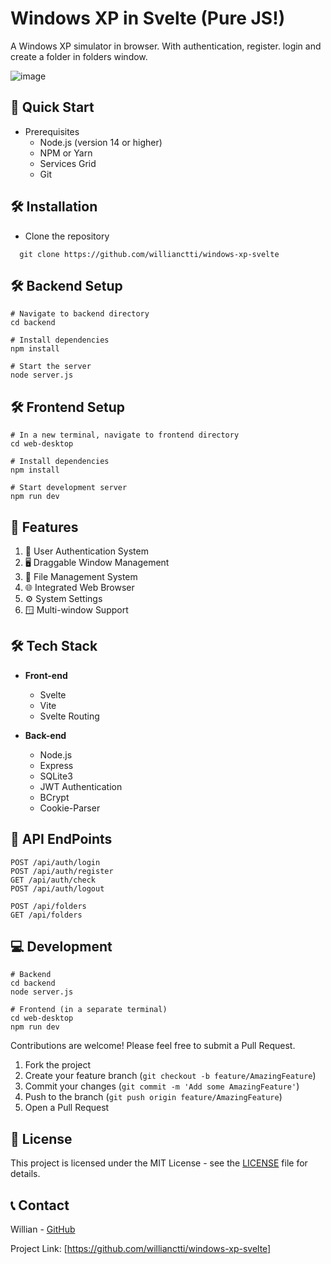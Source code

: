 # Windows XP in Svelte (Pure JS!)

A Windows XP simulator in browser. With authentication, register. login and create a folder in folders window. 

![image](https://github.com/user-attachments/assets/a12c90c4-502b-4dec-a0b8-dd087483debe)


## 🚀 Quick Start

- Prerequisites
  - Node.js (version 14 or higher)
  - NPM or Yarn
  - Services Grid
  - Git

## 🛠️ Installation

- Clone the repository

````
  git clone https://github.com/willianctti/windows-xp-svelte
````
  ## 🛠️ Backend Setup

  ````
# Navigate to backend directory
cd backend

# Install dependencies
npm install

# Start the server
node server.js
  ````

 ## 🛠️ Frontend Setup

  ````
# In a new terminal, navigate to frontend directory
cd web-desktop

# Install dependencies
npm install

# Start development server
npm run dev
  ````

## 🌟 Features

1. 🔐 User Authentication System
2. 🖥️ Draggable Window Management
3. 📁 File Management System
4. 🌐 Integrated Web Browser
5. ⚙️ System Settings
6. 🪟 Multi-window Support

## 🛠️ Tech Stack

- **Front-end**
  - Svelte
  - Vite
  - Svelte Routing

- **Back-end**
  - Node.js
  - Express
  - SQLite3
  - JWT Authentication
  - BCrypt
  - Cookie-Parser

## 📱 API EndPoints

````
POST /api/auth/login
POST /api/auth/register
GET /api/auth/check
POST /api/auth/logout

POST /api/folders
GET /api/folders
````

## 💻 Development

````
# Backend
cd backend
node server.js

# Frontend (in a separate terminal)
cd web-desktop
npm run dev
````

Contributions are welcome! Please feel free to submit a Pull Request.

1. Fork the project
2. Create your feature branch (`git checkout -b feature/AmazingFeature`)
3. Commit your changes (`git commit -m 'Add some AmazingFeature'`)
4. Push to the branch (`git push origin feature/AmazingFeature`)
5. Open a Pull Request

## 📄 License

This project is licensed under the MIT License - see the [LICENSE](LICENSE) file for details.

## 📞 Contact

Willian - [GitHub](https://github.com/willianctti)

Project Link: [https://github.com/willianctti/windows-xp-svelte]
